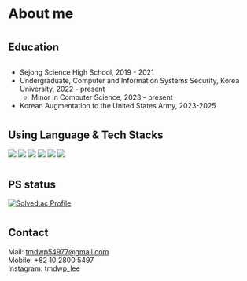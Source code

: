 # About me

# <h2>Education<h2>
- Sejong Science High School, 2019 - 2021
- Undergraduate, Computer and Information Systems Security, Korea University, 2022 - present
  - Minor in Computer Science, 2023 - present
- Korean Augmentation to the United States Army, 2023-2025
  
# <h2>Using Language & Tech Stacks</h2>
<div>
  <img src="https://img.shields.io/badge/-javascript-F7DF1E?style=flat&logo=Python&logoColor=white"/>
  <img src="https://img.shields.io/badge/-html5-E34F26?style=flat&logo=Python&logoColor=white"/>  
  <img src="https://img.shields.io/badge/-css-663399?style=flat&logo=Python&logoColor=white"/>    
  <img src="https://img.shields.io/badge/-cplusplus-00599C?style=flat&logo=Python&logoColor=white"/>      
  <img src="https://img.shields.io/badge/-Python-3776AB?style=flat&logo=Python&logoColor=white"/>
  <img src="https://img.shields.io/badge/-react-61DAFB?style=flat&logo=Python&logoColor=white"/>  
</div>

# <h2>PS status</h2>
[![Solved.ac Profile](http://mazassumnida.wtf/api/v2/generate_badge?boj=tmdwp54977)](https://solved.ac/tmdwp54977/)

# <h2>Contact</h2>
Mail: tmdwp54977@gmail.com<br/>
Mobile: +82 10 2800 5497<br/>
Instagram: tmdwp_lee

